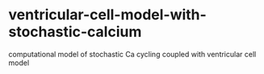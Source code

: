 # ventricular-cell-model-with-stochastic-calcium
computational model of stochastic Ca cycling coupled with ventricular cell model
